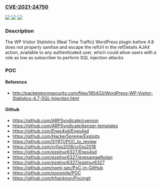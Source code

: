 ### [CVE-2021-24750](https://cve.mitre.org/cgi-bin/cvename.cgi?name=CVE-2021-24750)
![](https://img.shields.io/static/v1?label=Product&message=WP%20Visitor%20Statistics%20(Real%20Time%20Traffic)&color=blue)
![](https://img.shields.io/static/v1?label=Version&message=4.8%3C%204.8%20&color=brighgreen)
![](https://img.shields.io/static/v1?label=Vulnerability&message=CWE-89%20SQL%20Injection&color=brighgreen)

### Description

The WP Visitor Statistics (Real Time Traffic) WordPress plugin before 4.8 does not properly sanitise and escape the refUrl in the refDetails AJAX action, available to any authenticated user, which could allow users with a role as low as subscriber to perform SQL injection attacks

### POC

#### Reference
- http://packetstormsecurity.com/files/165433/WordPress-WP-Visitor-Statistics-4.7-SQL-Injection.html

#### Github
- https://github.com/ARPSyndicate/cvemon
- https://github.com/ARPSyndicate/kenzer-templates
- https://github.com/Enes4xd/Enes4xd
- https://github.com/Hacker5preme/Exploits
- https://github.com/SYRTI/POC_to_review
- https://github.com/cr0ss2018/cr0ss2018
- https://github.com/ezelnur6327/Enes4xd
- https://github.com/ezelnur6327/enesamaafkolan
- https://github.com/ezelnur6327/ezelnur6327
- https://github.com/nomi-sec/PoC-in-GitHub
- https://github.com/soosmile/POC
- https://github.com/trhacknon/Pocingit


